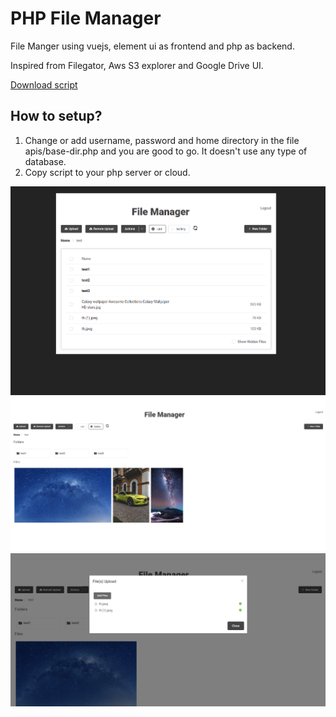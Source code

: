# PHP File Manager
File Manger using vuejs, element ui as frontend and php as backend.

Inspired from Filegator, Aws S3 explorer and Google Drive UI.

[Download script](https://github.com/ashishdoneriya/php-file-manager/archive/v0.1.zip)

## How to setup?
1. Change or add username, password and home directory in the file apis/base-dir.php and you are good to go. It doesn't use any type of database.
2. Copy script to your php server or cloud.

![List View](/screenshot-list-1.png)
![Gallery View](/screenshot-gallery.png)
![Uploading Files](/screenshot-fileupload.png)
